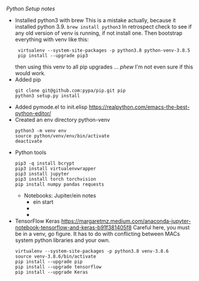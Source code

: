 _Python Setup notes_

* Installed python3 with brew
  This is a mistake actually, because it installed python 3.9.
   `brew install python3`
   In retrospect check to see if any old version of venv is running, if not install one.
   Then bootstrap everything with venv like this:
   ```
    virtualenv --system-site-packages -p python3.8 python-venv-3.8.5
	pip install --upgrade pip3
   ```
   then using this venv to all pip upgrades ... *phew*  I'm not even sure if this would work.
* Added pip
   ```shell
   git clone git@github.com:pypa/pip.git pip
   python3 setup.py install
   ```
* Added pymode.el to init.elisp
   https://realpython.com/emacs-the-best-python-editor/
* Created an env directory python-venv
   ```shell
   python3 -m venv env 
   source python/venv/env/bin/activate
   deactivate
   ```
* Python tools
	```shell
   pip3 -q install bcrypt
   pip3 install virtualenvwrapper
   pip3 install jupyter
   pip3 install torch torchvision
   pip install numpy pandas requests
   ```
   * Notebooks: Jupiter/ein notes
	   * ein start
	   * <ctrl-c> <ctrl-c>
	   * 
* TensorFlow Keras
https://margaretmz.medium.com/anaconda-jupyter-notebook-tensorflow-and-keras-b91f381405f8
  Careful here, you must be in a venv, go figure.  It has to do with 
  conflicting between MACs system python libraries and your own.
  ```shell
  virtualenv --system-site-packages -p python3.8 venv-3.8.6
  source venv-3.8.6/bin/activate 
  pip install --upgrade pip
  pip install --upgrade tensorflow
  pip install --upgrade Keras
  ```
